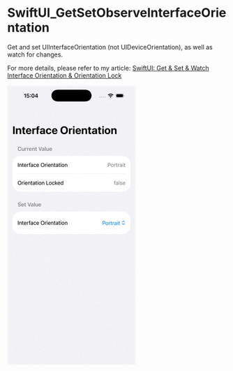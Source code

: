 # SwiftUI_GetSetObserveInterfaceOrientation

Get and set UIInterfaceOrientation (not UIDeviceOrientation), as well as watch for changes.

For more details, please refer to my article: [SwiftUI: Get & Set & Watch Interface Orientation & Orientation Lock]()

![](./demo.gif)
